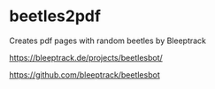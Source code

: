 # beetles2pdf
Creates pdf pages with random beetles by Bleeptrack

https://bleeptrack.de/projects/beetlesbot/

https://github.com/bleeptrack/beetlesbot
